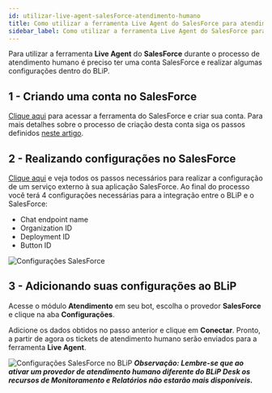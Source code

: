 ```yaml
---
id: utilizar-live-agent-salesForce-atendimento-humano
title: Como utilizar a ferramenta Live Agent do SalesForce para atendimento humano?
sidebar_label: Como utilizar a ferramenta Live Agent do SalesForce para atendimento humano?
---
```


Para utilizar a ferramenta **Live Agent** do **SalesForce** durante o processo de atendimento humano é preciso ter uma conta SalesForce e realizar algumas configurações dentro do BLiP.

## 1 - Criando uma conta no SalesForce

[Clique aqui](https://www.salesforce.com/) para acessar a ferramenta do SalesForce e criar sua conta.
Para mais detalhes sobre o processo de criação desta conta siga os passos definidos [neste artigo](https://help.salesforce.com/articleView?id=account_add.htm&type=5).

## 2 - Realizando configurações no SalesForce

[Clique aqui](https://developer.salesforce.com/docs/atlas.en-us.noversion.service_sdk_ios.meta/service_sdk_ios/live_agent_cloud_setup_get_settings.htm) e veja todos os passos necessários para realizar a configuração de um serviço externo à sua aplicação SalesForce. Ao final do processo você terá 4 configurações necessárias para a integração entre o BLiP e o SalesForce:

* Chat endpoint name
* Organization ID
* Deployment ID
* Button ID

![Configurações SalesForce](/img/helpdesk/desk-utilizar-live-agent-salesForce-atendimento-humano-1.png)<br>

## 3 - Adicionando suas configurações ao BLiP

Acesse o módulo **Atendimento** em seu bot, escolha o provedor **SalesForce** e clique na aba **Configurações**.

Adicione os dados obtidos no passo anterior e clique em **Conectar**. Pronto, a partir de agora os tickets de atendimento humano serão enviados para a ferramenta **Live Agent**.

![Configurações SalesForce no BLiP](/img/helpdesk/desk-utilizar-live-agent-salesForce-atendimento-humano-2.png)
***Observação: Lembre-se que ao ativar um provedor de atendimento humano diferente do BLiP Desk os recursos de Monitoramento e Relatórios não estarão mais disponíveis.***

<!-- Rating frame -->
<script type="text/javascript" src="/scripts/rating.js"></script>